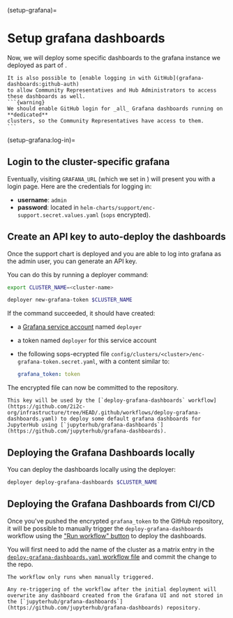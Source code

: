 (setup-grafana)=
# Setup grafana dashboards

Now, we will deploy some specific dashboards to the grafana instance we deployed as part of [](deploy-support-chart).

````{seealso}
It is also possible to [enable logging in with GitHub](grafana-dashboards:github-auth)
to allow Community Representatives and Hub Administrators to access these dashboards as well.
```{warning}
We should enable GitHub login for _all_ Grafana dashboards running on **dedicated**
clusters, so the Community Representatives have access to them.
```
````

(setup-grafana:log-in)=
## Login to the cluster-specific grafana

Eventually, visiting `GRAFANA_URL` (which we set in [](deploy-support-chart)) will present you with a login page.
Here are the credentials for logging in:

- **username**: `admin`
- **password**: located in `helm-charts/support/enc-support.secret.values.yaml` (`sops` encrypted).

## Create an API key to auto-deploy the dashboards

Once the support chart is deployed and you are able to log into grafana as the
admin user, you can generate an API key.

You can do this by running a deployer command:

```bash
export CLUSTER_NAME=<cluster-name>
```

```bash
deployer new-grafana-token $CLUSTER_NAME
```

If the command succeeded, it should have created:

- a [Grafana service account](https://grafana.com/docs/grafana/latest/administration/service-accounts/) named `deployer`
- a token named `deployer` for this service account
- the following sops-ecrypted file `config/clusters/<cluster>/enc-grafana-token.secret.yaml`,
  with a content similar to:

  ```yaml
  grafana_token: token
  ```

The encrypted file can now be committed to the repository.

```{note}
This key will be used by the [`deploy-grafana-dashboards` workflow](https://github.com/2i2c-org/infrastructure/tree/HEAD/.github/workflows/deploy-grafana-dashboards.yaml) to deploy some default grafana dashboards for JupyterHub using [`jupyterhub/grafana-dashboards`](https://github.com/jupyterhub/grafana-dashboards).
```

## Deploying the Grafana Dashboards locally

You can deploy the dashboards locally using the deployer:

```bash
deployer deploy-grafana-dashboards $CLUSTER_NAME
```

## Deploying the Grafana Dashboards from CI/CD

Once you've pushed the encrypted `grafana_token` to the GitHub repository, it will be possible to manually trigger the `deploy-grafana-dashboards` workflow using the ["Run workflow" button](https://github.com/2i2c-org/infrastructure/actions/workflows/deploy-grafana-dashboards.yaml) to deploy the dashboards.

You will first need to add the name of the cluster as a matrix entry in the [`deploy-grafana-dashboards.yaml` workflow file](https://github.com/2i2c-org/infrastructure/blob/008ae2c1deb3f5b97d0c334ed124fa090df1f0c6/.github/workflows/deploy-grafana-dashboards.yaml#L12) and commit the change to the repo.

```{note}
The workflow only runs when manually triggered.

Any re-triggering of the workflow after the initial deployment will overwrite any dashboard created from the Grafana UI and not stored in the [`jupyterhub/grafana-dashboards`](https://github.com/jupyterhub/grafana-dashboards) repository.
```
